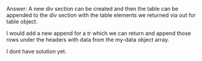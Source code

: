 Answer:
A new div section can be created and then the table can be appended to the div section with the table elements we returned via out for table object.

I would add a new append for a tr which we can return and append those rows under the headers with data from the my-data object array.

I dont have solution yet.